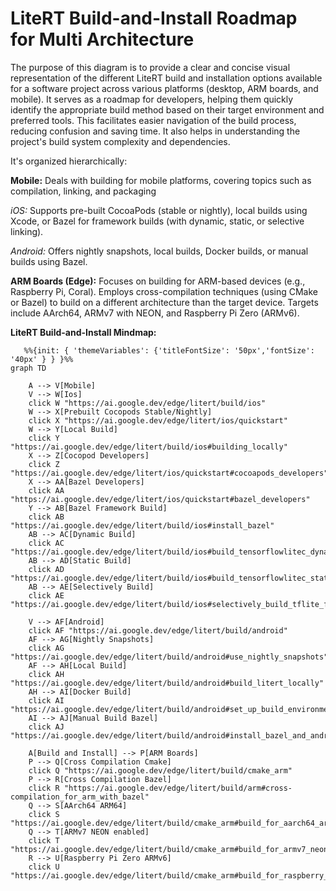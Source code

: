 #  LiteRT Build-and-Install Roadmap for Multi Architecture
 

The purpose of this diagram is to provide a clear and concise visual representation of the different LiteRT build and installation options available for a software project across various platforms (desktop, ARM boards, and mobile). It serves as a roadmap for developers, helping them quickly identify the appropriate build method based on their target environment and preferred tools. This facilitates easier navigation of the build process, reducing confusion and saving time. It also helps in understanding the project's build system complexity and dependencies.

It's organized hierarchically:

**Mobile:** Deals with building for mobile platforms, covering topics such as compilation, linking, and packaging

*iOS:* Supports pre-built CocoaPods (stable or nightly), local builds using Xcode, or Bazel for framework builds (with dynamic, static, or selective linking).

*Android:* Offers nightly snapshots, local builds, Docker builds, or manual builds using Bazel.

**ARM Boards (Edge):** Focuses on building for ARM-based devices (e.g., Raspberry Pi, Coral). Employs cross-compilation techniques (using CMake or Bazel) to build on a different architecture than the target device. Targets include AArch64, ARMv7 with NEON, and Raspberry Pi Zero (ARMv6).


****LiteRT Build-and-Install Mindmap:****

```mermaid
   %%{init: { 'themeVariables': {'titleFontSize': '50px','fontSize': '40px' } } }%%
graph TD

    A --> V[Mobile]
    V --> W[Ios]
    click W "https://ai.google.dev/edge/litert/build/ios"
    W --> X[Prebuilt Cocopods Stable/Nightly]
    click X "https://ai.google.dev/edge/litert/ios/quickstart"
    W --> Y[Local Build]
    click Y "https://ai.google.dev/edge/litert/build/ios#building_locally"
    X --> Z[Cocopod Developers]
    click Z "https://ai.google.dev/edge/litert/ios/quickstart#cocoapods_developers"
    X --> AA[Bazel Developers]
    click AA "https://ai.google.dev/edge/litert/ios/quickstart#bazel_developers"
    Y --> AB[Bazel Framework Build]
    click AB "https://ai.google.dev/edge/litert/build/ios#install_bazel"
    AB --> AC[Dynamic Build]
    click AC "https://ai.google.dev/edge/litert/build/ios#build_tensorflowlitec_dynamic_framework_recommended"
    AB --> AD[Static Build]
    click AD "https://ai.google.dev/edge/litert/build/ios#build_tensorflowlitec_static_framework"
    AB --> AE[Selectively Build]
    click AE "https://ai.google.dev/edge/litert/build/ios#selectively_build_tflite_frameworks"

    V --> AF[Android]
    click AF "https://ai.google.dev/edge/litert/build/android"
    AF --> AG[Nightly Snapshots]
    click AG "https://ai.google.dev/edge/litert/build/android#use_nightly_snapshots"
    AF --> AH[Local Build]
    click AH "https://ai.google.dev/edge/litert/build/android#build_litert_locally"
    AH --> AI[Docker Build]
    click AI "https://ai.google.dev/edge/litert/build/android#set_up_build_environment_using_docker"
    AI --> AJ[Manual Build Bazel]
    click AJ "https://ai.google.dev/edge/litert/build/android#install_bazel_and_android_prerequisites"

    A[Build and Install] --> P[ARM Boards]
    P --> Q[Cross Compilation Cmake]
    click Q "https://ai.google.dev/edge/litert/build/cmake_arm"
    P --> R[Cross Compilation Bazel]
    click R "https://ai.google.dev/edge/litert/build/arm#cross-compilation_for_arm_with_bazel"
    Q --> S[AArch64 ARM64]
    click S "https://ai.google.dev/edge/litert/build/cmake_arm#build_for_aarch64_arm64"
    Q --> T[ARMv7 NEON enabled]
    click T "https://ai.google.dev/edge/litert/build/cmake_arm#build_for_armv7_neon_enabled"
    R --> U[Raspberry Pi Zero ARMv6]
    click U "https://ai.google.dev/edge/litert/build/cmake_arm#build_for_raspberry_pi_zero_armv6"


    







